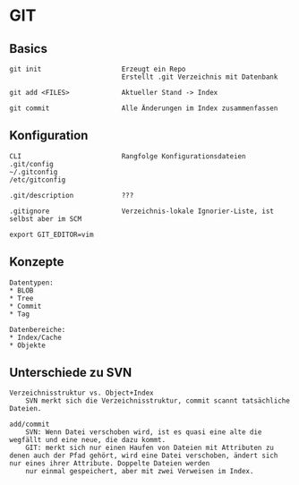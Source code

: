 GIT
===

Basics
------

    git init                    Erzeugt ein Repo
                                Erstellt .git Verzeichnis mit Datenbank

    git add <FILES>             Aktueller Stand -> Index

    git commit                  Alle Änderungen im Index zusammenfassen

Konfiguration
-------------
    
    CLI                         Rangfolge Konfigurationsdateien 
    .git/config
    ~/.gitconfig
    /etc/gitconfig              
    
    .git/description            ???

    .gitignore                  Verzeichnis-lokale Ignorier-Liste, ist selbst aber im SCM                         
    
    export GIT_EDITOR=vim


Konzepte
--------

    Datentypen:
    * BLOB
    * Tree
    * Commit
    * Tag

    Datenbereiche:
    * Index/Cache
    * Objekte

Unterschiede zu SVN
-------------------
    
    Verzeichnisstruktur vs. Object+Index
        SVN merkt sich die Verzeichnisstruktur, commit scannt tatsächliche Dateien. 

    add/commit
        SVN: Wenn Datei verschoben wird, ist es quasi eine alte die wegfällt und eine neue, die dazu kommt.
        GIT: merkt sich nur einen Haufen von Dateien mit Attributen zu denen auch der Pfad gehört, wird eine Datei verschoben, ändert sich nur eines ihrer Attribute. Doppelte Dateien werden
        nur einmal gespeichert, aber mit zwei Verweisen im Index.

